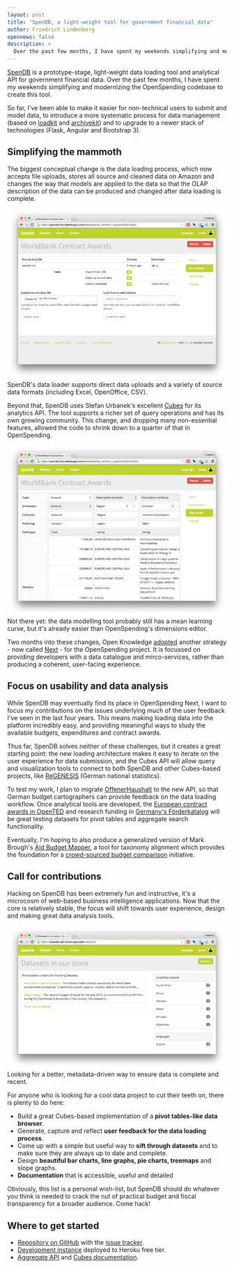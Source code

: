 ```yaml
---
layout: post
title: "SpenDB, a light-weight tool for government financial data"
author: Friedrich Lindenberg
opennews: false
description: >
  Over the past few months, I have spent my weekends simplifying and modernizing the OpenSpending codebase to create SpenDB - a prototype-stage, light-weight data loading tool and analytical API for government financial data.
---
```


[SpenDB](https://github.com/pudo/spendb) is a prototype-stage, light-weight data loading tool and analytical API for government financial data. Over the past few months, I have spent my weekends simplifying and modernizing the OpenSpending codebase to create this tool.

So far, I've been able to make it easier for non-technical users to submit and model data, to introduce a more systematic process for data management (based on [loadkit](https://github.com/pudo/loadkit) and [archivekit](https://github.com/pudo/archivekit)) and to upgrade to a newer stack of technologies (Flask, Angular and Bootstrap 3).

## Simplifying the mammoth

The biggest conceptual change is the data loading process, which now accepts file uploads, stores all source and cleaned data on Amazon and changes the way that models are applied to the data so that the OLAP description of the data can be produced and changed after data loading is complete.

<div class="captioned">
    <a href="http://spendb-dev.herokuapp.com/">
        <img src="/assets/images/spendb1.png" class="img-responsive" alt="SpenDB data loader">
    </a>
    <div class="caption">
        SpenDB's data loader supports direct data uploads and a variety of source data formats 
        (including Excel, OpenOffice, CSV).
    </div>
</div>


Beyond that, SpenDB uses Stefan Urbanek's excellent [Cubes](http://cubes.databrewery.org/) for its analytics API. The tool supports a richer set of query operations and has its own growing community. This change, and dropping many non-essential features, allowed the code to shrink down to a quarter of that in OpenSpending.

<div class="captioned">
    <a href="http://spendb-dev.herokuapp.com/">
        <img src="/assets/images/spendb2.png" class="img-responsive" alt="SpenDB data modeller">
    </a>
    <div class="caption">
        Not there yet: the data modelling tool probably still has a mean learning curve, but it's already easier than OpenSpending's dimensions editor.
    </div>
</div>

Two months into these changes, Open Knowledge [adopted](https://lists.okfn.org/pipermail/openspending-dev/2015-February/001091.html) another strategy - now called [Next](http://labs.openspending.org/next/) - for the OpenSpending project. It is focussed on providing developers with a data catalogue and mirco-services, rather than producing a coherent, user-facing experience.

## Focus on usability and data analysis

While SpenDB may eventually find its place in OpenSpending Next, I want to focus my contributions on the issues underlying much of the user feedback I've seen in the last four years. This means making loading data into the platform incredibly easy, and providing meaningful ways to study the available budgets, expenditures and contract awards.

Thus far, SpenDB solves neither of these challenges, but it creates a great starting point: the new loading architecture makes it easy to iterate on the user experience for data submission, and the Cubes API will allow query and visualization tools to connect to both SpenDB and other Cubes-based projects, like [ReGENESIS](/blog/2013/08/08/regenesis.html) (German national statistics).

To test my work, I plan to migrate [OffenerHaushalt](http://offenerhaushalt.de/) to the new API, so that German budget cartographers can provide feedback on the data loading workflow. Once analytical tools are developed, the [European contract awards in OpenTED](http://ted.openspending.org/) and research funding in [Germany's Förderkatalog](https://morph.io/pudo/foerderkatalog) will be great testing datasets for pivot tables and aggregate search functionality.

Eventually, I'm hoping to also produce a generalized version of Mark Brough's [Aid Budget Mapper](http://data.aidonbudget.org/), a tool for taxonomy alignment which provides the foundation for a [crowd-sourced budget comparison](https://lists.okfn.org/pipermail/openspending-dev/2015-April/001126.html) initiative.

## Call for contributions

Hacking on SpenDB has been extremely fun and instructive, it's a microcosm of web-based business intelligence applications. Now that the core is relatively stable, the focus will shift towards user experience, design and making great data analysis tools.

<div class="captioned">
    <a href="http://spendb-dev.herokuapp.com/">
        <img src="/assets/images/spendb3.png" class="img-responsive" alt="SpenDB datasets">
    </a>
    <div class="caption">
        Looking for a better, metadata-driven way to ensure data 
        is complete and recent.
    </div>
</div>

For anyone who is looking for a cool data project to cut their teeth on, there is plenty to do here: 

* Build a great Cubes-based implementation of a **pivot tables-like data browser**.
* Generate, capture and reflect **user feedback for the data loading process**.
* Come up with a simple but useful way to **sift through datasets** and to make sure they are always up to date and complete.
* Design **beautiful bar charts, line graphs, pie charts, treemaps** and slope graphs.
* **Documentation** that is accessible, useful and detailed

Obviously, this list is a personal wish-list, but SpenDB should do whatever you think is needed to crack the nut of practical budget and fiscal transparency for a broader audience. Come hack!

## Where to get started

* [Repository on GitHub](https://github.com/pudo/spendb) with the [issue tracker](https://github.com/pudo/spendb/issues).
* [Development instance](https://spendb-dev.herokuapp.com/) deployed to Heroku free tier.
* [Aggregate API](https://spendb-dev.herokuapp.com/api/slicer/cube/wb_contract_awards/aggregate?drilldown=supplier_country) and [Cubes documentation](http://cubes.databrewery.org/documentation.html).
